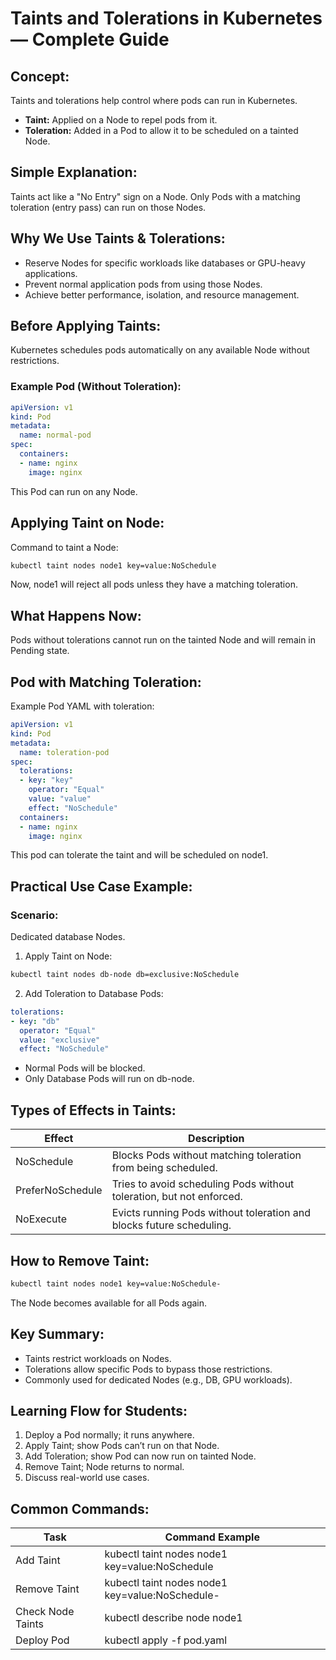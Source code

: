 # Taints and Tolerations in Kubernetes — Complete Guide

## Concept:
Taints and tolerations help control where pods can run in Kubernetes.

- **Taint:** Applied on a Node to repel pods from it.
- **Toleration:** Added in a Pod to allow it to be scheduled on a tainted Node.

## Simple Explanation:
Taints act like a "No Entry" sign on a Node.
Only Pods with a matching toleration (entry pass) can run on those Nodes.

## Why We Use Taints & Tolerations:
- Reserve Nodes for specific workloads like databases or GPU-heavy applications.
- Prevent normal application pods from using those Nodes.
- Achieve better performance, isolation, and resource management.

## Before Applying Taints:
Kubernetes schedules pods automatically on any available Node without restrictions.

### Example Pod (Without Toleration):
```yaml
apiVersion: v1
kind: Pod
metadata:
  name: normal-pod
spec:
  containers:
  - name: nginx
    image: nginx
````

This Pod can run on any Node.

## Applying Taint on Node:

Command to taint a Node:

```bash
kubectl taint nodes node1 key=value:NoSchedule
```

Now, node1 will reject all pods unless they have a matching toleration.

## What Happens Now:

Pods without tolerations cannot run on the tainted Node and will remain in Pending state.

## Pod with Matching Toleration:

Example Pod YAML with toleration:

```yaml
apiVersion: v1
kind: Pod
metadata:
  name: toleration-pod
spec:
  tolerations:
  - key: "key"
    operator: "Equal"
    value: "value"
    effect: "NoSchedule"
  containers:
  - name: nginx
    image: nginx
```

This pod can tolerate the taint and will be scheduled on node1.

## Practical Use Case Example:

### Scenario:

Dedicated database Nodes.

1. Apply Taint on Node:

```bash
kubectl taint nodes db-node db=exclusive:NoSchedule
```

2. Add Toleration to Database Pods:

```yaml
tolerations:
- key: "db"
  operator: "Equal"
  value: "exclusive"
  effect: "NoSchedule"
```

* Normal Pods will be blocked.
* Only Database Pods will run on db-node.

## Types of Effects in Taints:

| Effect           | Description                                                          |
| ---------------- | -------------------------------------------------------------------- |
| NoSchedule       | Blocks Pods without matching toleration from being scheduled.        |
| PreferNoSchedule | Tries to avoid scheduling Pods without toleration, but not enforced. |
| NoExecute        | Evicts running Pods without toleration and blocks future scheduling. |

## How to Remove Taint:

```bash
kubectl taint nodes node1 key=value:NoSchedule-
```

The Node becomes available for all Pods again.

## Key Summary:

* Taints restrict workloads on Nodes.
* Tolerations allow specific Pods to bypass those restrictions.
* Commonly used for dedicated Nodes (e.g., DB, GPU workloads).

## Learning Flow for Students:

1. Deploy a Pod normally; it runs anywhere.
2. Apply Taint; show Pods can’t run on that Node.
3. Add Toleration; show Pod can now run on tainted Node.
4. Remove Taint; Node returns to normal.
5. Discuss real-world use cases.

## Common Commands:

| Task              | Command Example                                  |
| ----------------- | ------------------------------------------------ |
| Add Taint         | kubectl taint nodes node1 key=value\:NoSchedule  |
| Remove Taint      | kubectl taint nodes node1 key=value\:NoSchedule- |
| Check Node Taints | kubectl describe node node1                      |
| Deploy Pod        | kubectl apply -f pod.yaml                        |



